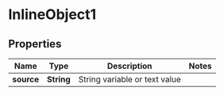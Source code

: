 

# InlineObject1

## Properties

Name | Type | Description | Notes
------------ | ------------- | ------------- | -------------
**source** | **String** | String variable or text value | 



